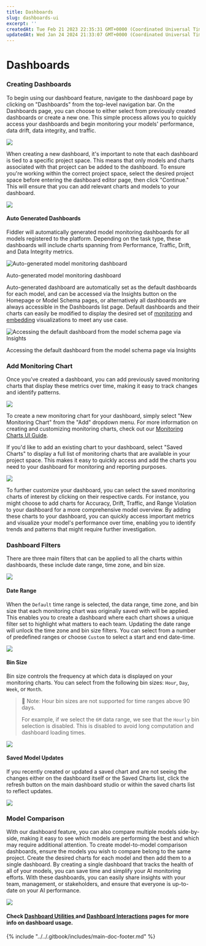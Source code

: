 ```yaml
---
title: Dashboards
slug: dashboards-ui
excerpt: ''
createdAt: Tue Feb 21 2023 22:35:31 GMT+0000 (Coordinated Universal Time)
updatedAt: Wed Jan 24 2024 21:33:07 GMT+0000 (Coordinated Universal Time)
---
```


# Dashboards

### Creating Dashboards

To begin using our dashboard feature, navigate to the dashboard page by clicking on "Dashboards" from the top-level navigation bar. On the Dashboards page, you can choose to either select from previously created dashboards or create a new one. This simple process allows you to quickly access your dashboards and begin monitoring your models' performance, data drift, data integrity, and traffic.

![](../../.gitbook/assets/570614f-image.png)

When creating a new dashboard, it's important to note that each dashboard is tied to a specific project space. This means that only models and charts associated with that project can be added to the dashboard. To ensure you're working within the correct project space, select the desired project space before entering the dashboard editor page, then click "Continue." This will ensure that you can add relevant charts and models to your dashboard.

![](../../.gitbook/assets/ef961be-image.png)

#### Auto Generated Dashboards

Fiddler will automatically generated model monitoring dashboards for all models registered to the platform. Depending on the task type, these dashboards will include charts spanning from Performance, Traffic, Drift, and Data Integrity metrics.

![Auto-generated model monitoring dashboard](../../.gitbook/assets/8dbf957-image.png)

Auto-generated model monitoring dashboard

Auto-generated dashboard are automatically set as the default dashboards for each model, and can be accessed via the Insights button on the Homepage or Model Schema pages, or alternatively all dashboards are always accessible in the Dashboards list page. Default dashboards and their charts can easily be modified to display the desired set of [monitoring](../../product-guide/monitoring-platform/monitoring-charts-platform.md) and [embedding](../monitoring-ui/embedding-visualization-chart-creation.md) visualizations to meet any use case.

![Accessing the default dashboard from the model schema page via Insights](../../.gitbook/assets/202cd51-Screen\_Shot\_2024-01-18\_at\_4.48.26\_PM.png)

Accessing the default dashboard from the model schema page via Insights

### Add Monitoring Chart

Once you’ve created a dashboard, you can add previously saved monitoring charts that display these metrics over time, making it easy to track changes and identify patterns.

![](../../.gitbook/assets/b862277-image.png)

To create a new monitoring chart for your dashboard, simply select "New Monitoring Chart" from the "Add" dropdown menu. For more information on creating and customizing monitoring charts, check out our [Monitoring Charts UI Guide](../monitoring-ui/monitoring-charts-ui.md).

If you'd like to add an existing chart to your dashboard, select "Saved Charts" to display a full list of monitoring charts that are available in your project space. This makes it easy to quickly access and add the charts you need to your dashboard for monitoring and reporting purposes.

![](../../.gitbook/assets/2c3857c-image.png)

To further customize your dashboard, you can select the saved monitoring charts of interest by clicking on their respective cards. For instance, you might choose to add charts for Accuracy, Drift, Traffic, and Range Violation to your dashboard for a more comprehensive model overview. By adding these charts to your dashboard, you can quickly access important metrics and visualize your model's performance over time, enabling you to identify trends and patterns that might require further investigation.

### Dashboard Filters

There are three main filters that can be applied to all the charts within dashboards, these include date range, time zone, and bin size.

![](../../.gitbook/assets/0795752-image.png)

#### Date Range

When the `Default` time range is selected, the data range, time zone, and bin size that each monitoring chart was originally saved with will be applied. This enables you to create a dashboard where each chart shows a unique filter set to highlight what matters to each team. Updating the date range will unlock the time zone and bin size filters. You can select from a number of predefined ranges or choose `Custom` to select a start and end date-time.

![](../../.gitbook/assets/960262c-image.png)

#### Bin Size

Bin size controls the frequency at which data is displayed on your monitoring charts. You can select from the following bin sizes: `Hour`, `Day`, `Week`, or `Month`.

> 📘 Note: Hour bin sizes are not supported for time ranges above 90 days.
>
> For example, if we select the `6M` data range, we see that the `Hourly` bin selection is disabled. This is disabled to avoid long computation and dashboard loading times.

![](../../.gitbook/assets/93f7576-image.png)

#### Saved Model Updates

If you recently created or updated a saved chart and are not seeing the changes either on the dashboard itself or the Saved Charts list, click the refresh button on the main dashboard studio or within the saved charts list to reflect updates.

![](../../.gitbook/assets/706c198-image.png)

### Model Comparison

With our dashboard feature, you can also compare multiple models side-by-side, making it easy to see which models are performing the best and which may require additional attention. To create model-to-model comparison dashboards, ensure the models you wish to compare belong to the same project. Create the desired charts for each model and then add them to a single dashboard. By creating a single dashboard that tracks the health of all of your models, you can save time and simplify your AI monitoring efforts. With these dashboards, you can easily share insights with your team, management, or stakeholders, and ensure that everyone is up-to-date on your AI performance.

![](../../.gitbook/assets/33b97ae-image.png)

#### Check [Dashboard Utilities ](dashboard-utilities.md)and [Dashboard Interactions](dashboard-interactions.md) pages for more info on dashboard usage.

{% include "../../.gitbook/includes/main-doc-footer.md" %}

